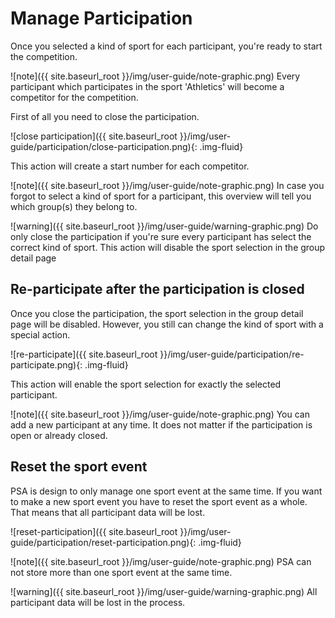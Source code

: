 # Manage Participation

Once you selected a kind of sport for each participant, you're ready to
start the competition.

![note]({{ site.baseurl_root }}/img/user-guide/note-graphic.png) Every participant which participates in the sport 'Athletics' will become a competitor for the competition.

First of all you need to close the participation.

![close participation]({{ site.baseurl_root }}/img/user-guide/participation/close-participation.png){: .img-fluid}

This action will create a start number for each competitor.

![note]({{ site.baseurl_root }}/img/user-guide/note-graphic.png) In case you forgot to select a kind of sport for a participant, this overview will tell you which group(s) they belong to.

![warning]({{ site.baseurl_root }}/img/user-guide/warning-graphic.png) Do only close the participation if you're sure every participant has select the correct kind of sport.
This action will disable the sport selection in the group detail page

## Re-participate after the participation is closed

Once you close the participation, the sport selection in the group detail page will be disabled.
However, you still can change the kind of sport with a special action.

![re-participate]({{ site.baseurl_root }}/img/user-guide/participation/re-participate.png){: .img-fluid}

This action will enable the sport selection for exactly the selected participant.

![note]({{ site.baseurl_root }}/img/user-guide/note-graphic.png) You can add a new participant at any time. It does not matter if the participation is open or already closed.

## Reset the sport event

PSA is design to only manage one sport event at the same time. If you want to make a new sport event
you have to reset the sport event as a whole. That means that all participant data
will be lost.

![reset-participation]({{ site.baseurl_root }}/img/user-guide/participation/reset-participation.png){: .img-fluid}

![note]({{ site.baseurl_root }}/img/user-guide/note-graphic.png) PSA can not store more than one sport event at the same time.

![warning]({{ site.baseurl_root }}/img/user-guide/warning-graphic.png) All participant data will be lost in the process.

